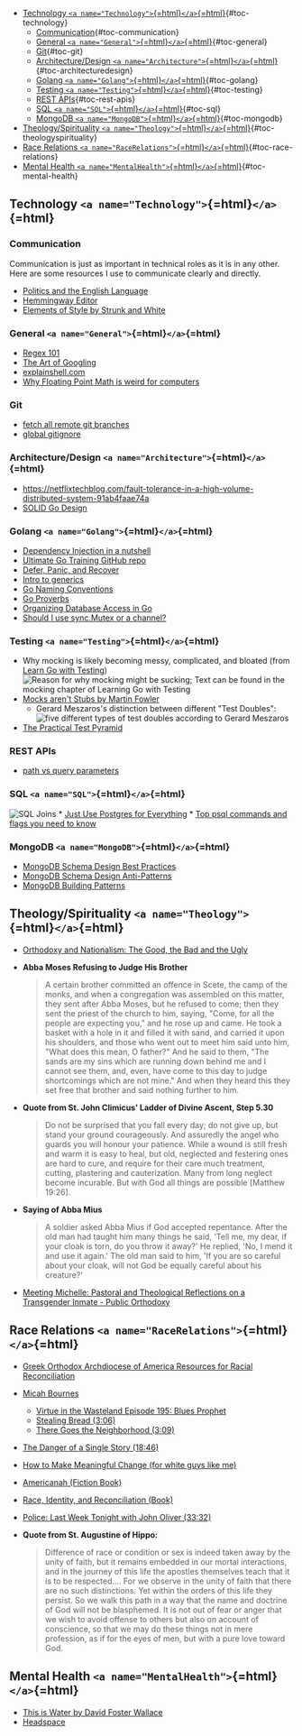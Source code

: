 -   [Technology
    `<a name="Technology">`{=html}`</a>`{=html}](#technology){#toc-technology}
    -   [Communication](#communication){#toc-communication}
    -   [General
        `<a name="General">`{=html}`</a>`{=html}](#general){#toc-general}
    -   [Git](#git){#toc-git}
    -   [Architecture/Design
        `<a name="Architecture">`{=html}`</a>`{=html}](#architecturedesign){#toc-architecturedesign}
    -   [Golang
        `<a name="Golang">`{=html}`</a>`{=html}](#golang){#toc-golang}
    -   [Testing
        `<a name="Testing">`{=html}`</a>`{=html}](#testing){#toc-testing}
    -   [REST APIs](#rest-apis){#toc-rest-apis}
    -   [SQL `<a name="SQL">`{=html}`</a>`{=html}](#sql){#toc-sql}
    -   [MongoDB
        `<a name="MongoDB">`{=html}`</a>`{=html}](#mongodb){#toc-mongodb}
-   [Theology/Spirituality
    `<a name="Theology">`{=html}`</a>`{=html}](#theologyspirituality){#toc-theologyspirituality}
-   [Race Relations
    `<a name="RaceRelations">`{=html}`</a>`{=html}](#race-relations){#toc-race-relations}
-   [Mental Health
    `<a name="MentalHealth">`{=html}`</a>`{=html}](#mental-health){#toc-mental-health}

## Technology `<a name="Technology">`{=html}`</a>`{=html}

### Communication

Communication is just as important in technical roles as it is in any
other. Here are some resources I use to communicate clearly and
directly.

-   [Politics and the English
    Language](https://www.orwellfoundation.com/the-orwell-foundation/orwell/essays-and-other-works/politics-and-the-english-language/)
-   [Hemmingway Editor](https://hemingwayapp.com/)
-   [Elements of Style by Strunk and
    White](https://en.wikipedia.org/wiki/The_Elements_of_Style)

### General `<a name="General">`{=html}`</a>`{=html}

-   [Regex 101](https://regex101.com/)
-   [The Art of
    Googling](https://dev.to/lauragift21/the-art-of-googling-4c04)
-   [explainshell.com](https://explainshell.com/)
-   [Why Floating Point Math is weird for
    computers](https://0.30000000000000004.com/)

### Git

-   [fetch all remote git
    branches](https://stackoverflow.com/questions/10312521/how-do-i-fetch-all-git-branches)
-   [global
    gitignore](https://stackoverflow.com/questions/7335420/global-git-ignore)

### Architecture/Design `<a name="Architecture">`{=html}`</a>`{=html}

-   <https://netflixtechblog.com/fault-tolerance-in-a-high-volume-distributed-system-91ab4faae74a>
-   [SOLID Go
    Design](https://dave.cheney.net/2016/08/20/solid-go-design)

### Golang `<a name="Golang">`{=html}`</a>`{=html}

-   [Dependency Injection in a nutshell](https://appliedgo.net/di/)
-   [Ultimate Go Training GitHub
    repo](https://github.com/ardanlabs/gotraining/blob/master/topics/courses/go/README.md)
-   [Defer, Panic, and
    Recover](https://go.dev/blog/defer-panic-and-recover)
-   [Intro to
    generics](https://quii.gitbook.io/learn-go-with-tests/meta/intro-to-generics)
-   [Go Naming Conventions](https://talks.golang.org/2014/names.slide)
-   [Go Proverbs](https://go-proverbs.github.io/)
-   [Organizing Database Access in
    Go](https://www.alexedwards.net/blog/organising-database-access)
-   [Should I use sync.Mutex or a
    channel?](https://github.com/golang/go/wiki/MutexOrChannel)

### Testing `<a name="Testing">`{=html}`</a>`{=html}

-   Why mocking is likely becoming messy, complicated, and bloated (from
    [Learn Go with
    Testing](https://quii.gitbook.io/learn-go-with-tests)) ![Reason for
    why mocking might be sucking; Text can be found in the mocking
    chapter of Learning Go with
    Testing](https://dev-to-uploads.s3.amazonaws.com/i/ed6in4a0imo63fmc0nmh.png)
-   [Mocks aren't Stubs by Martin
    Fowler](https://martinfowler.com/articles/mocksArentStubs.html)
    -   Gerard Meszaros's distinction between different "Test Doubles":
        ![five different types of test doubles according to Gerard
        Meszaros](https://dev-to-uploads.s3.amazonaws.com/i/o837ynetmw2rhlf3armc.png)
-   [The Practical Test
    Pyramid](https://martinfowler.com/articles/practical-test-pyramid.html)

### REST APIs

-   [path vs query
    parameters](https://stackoverflow.com/a/31261026/7680271)

### SQL `<a name="SQL">`{=html}`</a>`{=html}

![SQL Joins](images/sql_joins.jpg) \* [Just Use Postgres for
Everything](https://www.amazingcto.com/postgres-for-everything/) \* [Top
psql commands and flags you need to
know](https://hasura.io/blog/top-psql-commands-and-flags-you-need-to-know-postgresql)

### MongoDB `<a name="MongoDB">`{=html}`</a>`{=html}

-   [MongoDB Schema Design Best
    Practices](https://www.mongodb.com/developer/article/mongodb-schema-design-best-practices/)
-   [MongoDB Schema Design
    Anti-Patterns](https://www.mongodb.com/developer/article/schema-design-anti-pattern-summary/)
-   [MongoDB Building
    Patterns](https://www.mongodb.com/blog/post/building-with-patterns-a-summary)

## Theology/Spirituality `<a name="Theology">`{=html}`</a>`{=html}

-   [Orthodoxy and Nationalism: The Good, the Bad and the
    Ugly](https://www.ancientfaith.com/podcasts/features/orthodoxy_and_nationalism_the_good_the_bad_and_the_ugly)

-   **Abba Moses Refusing to Judge His Brother**

    > A certain brother committed an offence in Scete, the camp of the
    > monks, and when a congregation was assembled ‎on this matter, they
    > sent after Abba Moses, but he refused to come; then they sent the
    > priest of the church to him, ‎saying, "Come, for all the people are
    > expecting you," and he rose up and came. He took a basket with a
    > hole in it ‎and filled it with sand, and carried it upon his
    > shoulders, and those who went out to meet him said unto him, "What
    > ‎does this mean, O father?" And he said to them, "The sands are my
    > sins which are running down behind me and I ‎cannot see them, and,
    > even, have come to this day to judge shortcomings which are not
    > mine." And when they heard ‎this they set free that brother and
    > said nothing further to him.‎

-   **Quote from St. John Climicus' Ladder of Divine Ascent, Step 5.30**

    > Do not be surprised that you fall every day; do not give up, but
    > stand your ground courageously. And assuredly the angel who guards
    > you will honour your patience. While a wound is still fresh and
    > warm it is easy to heal, but old, neglected and festering ones are
    > hard to cure, and require for their care much treatment, cutting,
    > plastering and cauterization. Many from long neglect become
    > incurable. But with God all things are possible \[Matthew 19:26\].

-   **Saying of Abba Mius**

    > A soldier asked Abba Mius if God accepted repentance. After the
    > old man had taught him many things he said, 'Tell me, my dear, if
    > your cloak is torn, do you throw it away?' He replied, 'No, I mend
    > it and use it again.' The old man said to him, 'If you are so
    > careful about your cloak, will not God be equally careful about
    > his creature?'

-   [Meeting Michelle: Pastoral and Theological Reflections on a
    Transgender Inmate - Public
    Orthodoxy](https://publicorthodoxy.org/2019/09/19/meeting-michelle-pastoral-and-theological-reflections-on-a-transgender-inmate/)

## Race Relations `<a name="RaceRelations">`{=html}`</a>`{=html}

-   [Greek Orthodox Archdiocese of America Resources for Racial
    Reconciliation](https://www.goarch.org/society/racial-reconciliation)

-   [Micah Bournes](https://www.micahbournes.com/)

    -   [Virtue in the Wasteland Episode 195: Blues
        Prophet](https://podcasts.apple.com/us/podcast/blues-prophet/id670753324?i=1000375844246)
    -   [Stealing Bread
        (3:06)](https://www.youtube.com/watch?v=mWFVS9MIs5o)
    -   [There Goes the Neighborhood
        (3:09)](https://www.youtube.com/watch?v=u_5T5A0zLuY)

-   [The Danger of a Single Story
    (18:46)](https://www.ted.com/talks/chimamanda_ngozi_adichie_the_danger_of_a_single_story?language=en)

-   [How to Make Meaningful Change (for white guys like
    me)](https://tatianamac.com/posts/white-guyde/)

-   [Americanah (Fiction
    Book)](https://www.amazon.com/Americanah-ALA-Notable-Books-Adults/dp/0307271080)

-   [Race, Identity, and Reconciliation
    (Book)](https://www.amazon.com/Race-Identity-Reconciliation-Second-Transformative-dp-0998390623/dp/0998390623?pldnSite=1)

-   [Police: Last Week Tonight with John Oliver
    (33:32)](https://youtu.be/Wf4cea5oObY)

-   **Quote from St. Augustine of Hippo:**

    > Difference of race or condition or sex is indeed taken away by the
    > unity of faith, but it remains embedded in our mortal
    > interactions, and in the journey of this life the apostles
    > themselves teach that it is to be respected.... For we observe in
    > the unity of faith that there are no such distinctions. Yet within
    > the orders of this life they persist. So we walk this path in a
    > way that the name and doctrine of God will not be blasphemed. It
    > is not out of fear or anger that we wish to avoid offense to
    > others but also on account of conscience, so that we may do these
    > things not in mere profession, as if for the eyes of men, but with
    > a pure love toward God.

## Mental Health `<a name="MentalHealth">`{=html}`</a>`{=html}

-   [This is Water by David Foster
    Wallace](https://www.youtube.com/watch?v=8CrOL-ydFMI)
-   [Headspace](https://www.headspace.com/)
